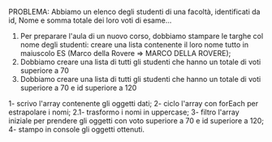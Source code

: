 PROBLEMA: Abbiamo un elenco degli studenti di una facoltà, identificati da id, Nome e somma totale dei loro voti di esame...
1. Per preparare l'aula di un nuovo corso, dobbiamo stampare le targhe col nome degli studenti: creare una lista contenente il loro nome tutto in maiuscolo
ES (Marco della Rovere => MARCO DELLA ROVERE);
2. Dobbiamo creare una lista di tutti gli studenti che hanno un totale di voti superiore a 70
3. Dobbiamo creare una lista di tutti gli studenti che hanno un totale di voti superiore a 70 e id superiore a 120


1- scrivo l'array contenente gli oggetti dati;
2- ciclo l'array con forEach per estrapolare i nomi;
    2.1- trasformo i nomi in uppercase;
3- filtro l'array iniziale per prendere gli oggetti con voto superiore a 70 e id superiore a 120;
4- stampo in console gli oggetti ottenuti.

